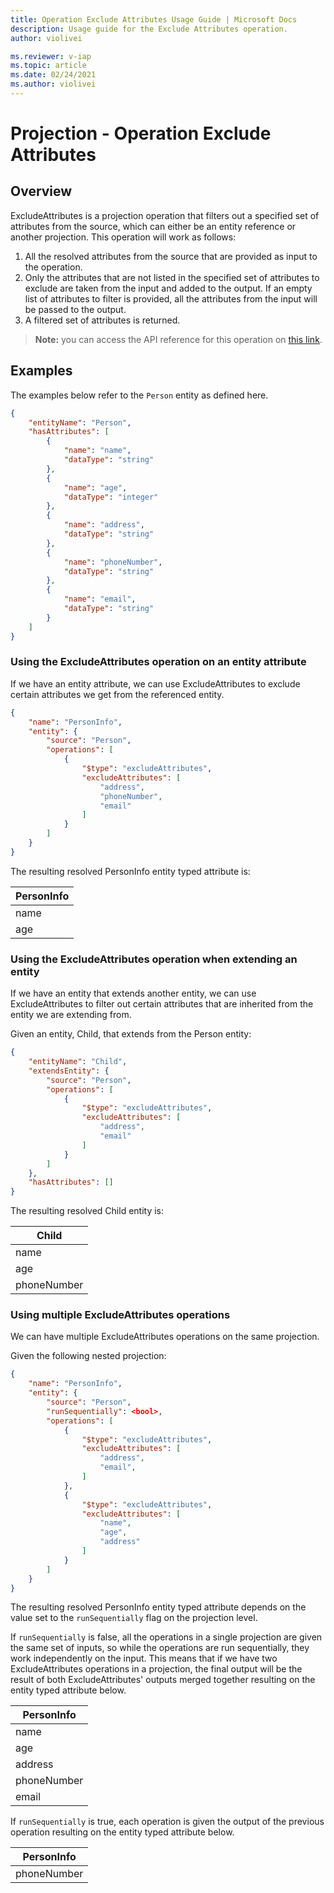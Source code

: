 ```yaml
---
title: Operation Exclude Attributes Usage Guide | Microsoft Docs
description: Usage guide for the Exclude Attributes operation.
author: violivei

ms.reviewer: v-iap 
ms.topic: article
ms.date: 02/24/2021
ms.author: violivei
---
```


# Projection - Operation Exclude Attributes

## Overview

ExcludeAttributes is a projection operation that filters out a specified set of attributes from the source, which can either be an entity reference or another projection. This operation will work as follows:

1. All the resolved attributes from the source that are provided as input to the operation.
1. Only the attributes that are not listed in the specified set of attributes to exclude are taken from the input and added to the output. If an empty list of attributes to filter is provided, all the attributes from the input will be passed to the output.
1. A filtered set of attributes is returned.

> **__Note:__** you can access the API reference for this operation on [this link](../../1.0om/api-reference/cdm/projections/excludeattributes.md).

## Examples

The examples below refer to the `Person` entity as defined here.

```json
{
    "entityName": "Person",
    "hasAttributes": [
        {
            "name": "name",
            "dataType": "string"
        },
        {
            "name": "age",
            "dataType": "integer"
        },
        {
            "name": "address",
            "dataType": "string"
        },
        {
            "name": "phoneNumber",
            "dataType": "string"
        },
        {
            "name": "email",
            "dataType": "string"
        }
    ]
}
```

### Using the ExcludeAttributes operation on an entity attribute

If we have an entity attribute, we can use ExcludeAttributes to exclude certain attributes we get from the referenced entity.

```json
{
    "name": "PersonInfo",
    "entity": {
        "source": "Person",
        "operations": [
            {
                "$type": "excludeAttributes",
                "excludeAttributes": [
                    "address",
                    "phoneNumber",
                    "email"
                ]
            }
        ]
    }
}
```

The resulting resolved PersonInfo entity typed attribute is:

|PersonInfo|
|-|
|name|
|age|

### Using the ExcludeAttributes operation when extending an entity

If we have an entity that extends another entity, we can use ExcludeAttributes to filter out certain attributes that are inherited from the entity we are extending from.

Given an entity, Child, that extends from the Person entity:

```json
{
    "entityName": "Child",
    "extendsEntity": {
        "source": "Person",
        "operations": [
            {
                "$type": "excludeAttributes",
                "excludeAttributes": [
                    "address",
                    "email"
                ]
            }
        ]
    },
    "hasAttributes": []
}
```

The resulting resolved Child entity is:

|Child|
|-|
|name|
|age|
|phoneNumber|

### Using multiple ExcludeAttributes operations

We can have multiple ExcludeAttributes operations on the same projection.

Given the following nested projection:

```json
{
    "name": "PersonInfo",
    "entity": {
        "source": "Person",
        "runSequentially": <bool>,
        "operations": [
            {
                "$type": "excludeAttributes",
                "excludeAttributes": [
                    "address",
                    "email",
                ]
            },
            {
                "$type": "excludeAttributes",
                "excludeAttributes": [
                    "name",
                    "age",
                    "address"
                ]
            }
        ]
    }
}
```

The resulting resolved PersonInfo entity typed attribute depends on the value set to the `runSequentially` flag on the projection level.

If `runSequentially` is false, all the operations in a single projection are given the same set of inputs, so while the operations are run sequentially, they work independently on the input. This means that if we have two ExcludeAttributes operations in a projection, the final output will be the result of both ExcludeAttributes' outputs merged together resulting on the entity typed attribute below.

|PersonInfo|
|-|
|name|
|age|
|address|
|phoneNumber|
|email|

If `runSequentially` is true, each operation is given the output of the previous operation resulting on the entity typed attribute below.

|PersonInfo|
|-|
|phoneNumber|
